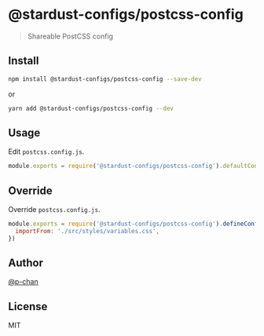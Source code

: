# @stardust-configs/postcss-config

> Shareable PostCSS config

## Install

```sh
npm install @stardust-configs/postcss-config --save-dev
```

or

```sh
yarn add @stardust-configs/postcss-config --dev
```

## Usage

Edit `postcss.config.js`.

```js
module.exports = require('@stardust-configs/postcss-config').defaultConfig
```

## Override

Override `postcss.config.js`.

```js
module.exports = require('@stardust-configs/postcss-config').defineConfig({
  importFrom: './src/styles/variables.css',
})
```

## Author

[@p-chan](https://github.com/p-chan)

## License

MIT
